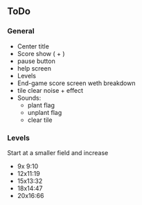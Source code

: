 ## ToDo
### General
 - Center title
 - Score show <total> (<base> + <bonus>)
 - pause button
 - help screen
 - Levels
 - End-game score screen weth breakdown
 - tile clear noise + effect
 - Sounds:
	- plant flag
	- unplant flag
	- clear tile
### Levels
Start at a smaller field and increase
 -  9x 9:10
 - 12x11:19
 - 15x13:32
 - 18x14:47
 - 20x16:66
